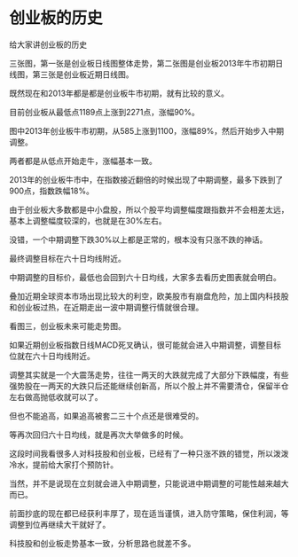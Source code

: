 # 创业板的历史

给大家讲创业板的历史

三张图，第一张是创业板日线图整体走势，第二张图是创业板2013年牛市初期日线图，第三张是创业板近期日线图。

既然现在和2013年都是都是创业板牛市初期，就有比较的意义。

目前创业板从最低点1189点上涨到2271点，涨幅90%。

图中2013年创业板牛市初期，从585上涨到1100，涨幅89%，然后开始步入中期调整。

两者都是从低点开始走牛，涨幅基本一致。

2013年的创业板牛市中，在指数接近翻倍的时候出现了中期调整，最多下跌到了900点，指数跌幅18%。

由于创业板大多数都是中小盘股，所以个股平均调整幅度跟指数并不会相差太远，基本上调整幅度较深的，也就是在30%左右。

没错，一个中期调整下跌30%以上都是正常的，根本没有只涨不跌的神话。

最终调整目标在六十日均线附近。

中期调整的目标价，最低也会回到六十日均线，大家多去看历史图表就会明白。

叠加近期全球资本市场出现比较大的利空，欧美股市有崩盘危险，加上国内科技股和创业板过热，在近期走出一波中期调整行情就很合理。

看图三，创业板未来可能走势图。

如果近期创业板指数日线MACD死叉确认，很可能就会进入中期调整，调整目标位就在六十日均线附近。

调整其实就是一个大震荡走势，往往一两天的大跌就完成了大部分下跌幅度，有些强势股在一两天的大跌只后还能继续创新高，所以个股上并不需要清仓，保留半仓左右做高抛低收就可以了。

但也不能追高，如果追高被套二三十个点还是很难受的。

等再次回归六十日均线，就是再次大举做多的时候。

这段时间我看很多人对科技股和创业板，已经有了一种只涨不跌的错觉，所以泼泼冷水，提前给大家打个预防针。

当然，并不是说现在立刻就会进入中期调整，只能说进中期调整的可能性越来越大而已。

前面抄底的现在都已经获利丰厚了，现在适当谨慎，进入防守策略，保住利润，等调整到位再继续大干就好了。

科技股和创业板走势基本一致，分析思路也就差不多。